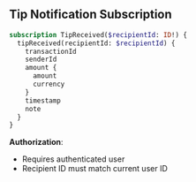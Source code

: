 ## Tip Notification Subscription

```graphql
subscription TipReceived($recipientId: ID!) {
  tipReceived(recipientId: $recipientId) {
    transactionId
    senderId
    amount {
      amount
      currency
    }
    timestamp
    note
  }
}
```

**Authorization**: 
- Requires authenticated user
- Recipient ID must match current user ID